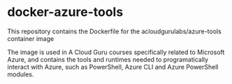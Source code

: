 # docker-azure-tools

This repository contains the Dockerfile for the acloudgurulabs/azure-tools container image

The image is used in A Cloud Guru courses specifically related to Microsoft Azure, and contains the tools and runtimes needed to programatically interact with Azure, such as PowerShell, Azure CLI and Azure PowerShell modules.

